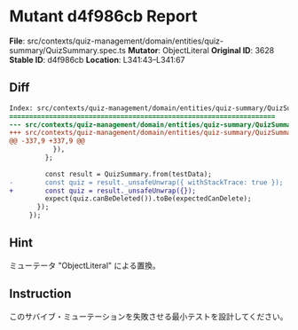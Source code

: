 # Mutant d4f986cb Report

**File**: src/contexts/quiz-management/domain/entities/quiz-summary/QuizSummary.spec.ts
**Mutator**: ObjectLiteral
**Original ID**: 3628
**Stable ID**: d4f986cb
**Location**: L341:43–L341:67

## Diff

```diff
Index: src/contexts/quiz-management/domain/entities/quiz-summary/QuizSummary.spec.ts
===================================================================
--- src/contexts/quiz-management/domain/entities/quiz-summary/QuizSummary.spec.ts	original
+++ src/contexts/quiz-management/domain/entities/quiz-summary/QuizSummary.spec.ts	mutated #3628
@@ -337,9 +337,9 @@
           }),
         };
 
         const result = QuizSummary.from(testData);
-        const quiz = result._unsafeUnwrap({ withStackTrace: true });
+        const quiz = result._unsafeUnwrap({});
         expect(quiz.canBeDeleted()).toBe(expectedCanDelete);
       });
     });
```

## Hint

ミューテータ "ObjectLiteral" による置換。

## Instruction

このサバイブ・ミューテーションを失敗させる最小テストを設計してください。
